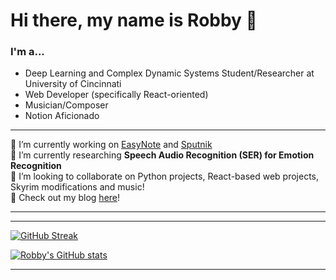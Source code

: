 # Hi there, my name is Robby 👋

### I'm a...
* Deep Learning and Complex Dynamic Systems Student/Researcher at University of Cincinnati
* Web Developer (specifically React-oriented)  
* Musician/Composer  
* Notion Aficionado

---

🔭 I’m currently working on [EasyNote](https://github.com/robbyph/easynote) and [Sputnik](https://github.com/robbyph/Sputnik)  
🌱 I’m currently researching **Speech Audio Recognition (SER) for Emotion Recognition**    
👯 I’m looking to collaborate on Python projects, React-based web projects, Skyrim modifications and music!  
📝 Check out my blog [here](https://www.robbyhoover.com/blog)!

---



---

[![GitHub Streak](https://streak-stats.demolab.com/?user=robbyph)](https://git.io/streak-stats)

[![Robby's GitHub stats](https://github-readme-stats.vercel.app/api?username=robbyph&show_icons=true&layout=compact&theme=github_dark)](https://github.com/robbyph/github-readme-stats)

---
